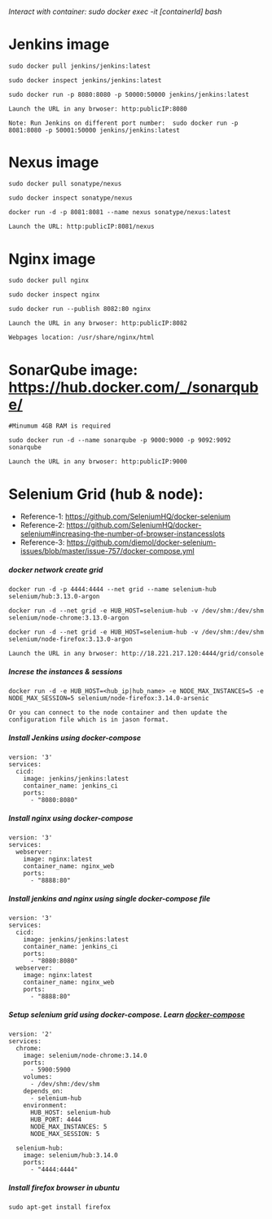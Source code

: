 ###### Interact with container: sudo docker exec -it [containerId] bash

# Jenkins image

    sudo docker pull jenkins/jenkins:latest

    sudo docker inspect jenkins/jenkins:latest

    sudo docker run -p 8080:8080 -p 50000:50000 jenkins/jenkins:latest
    
    Launch the URL in any brwoser: http:publicIP:8080

    Note: Run Jenkins on different port number:  sudo docker run -p 8081:8080 -p 50001:50000 jenkins/jenkins:latest

# Nexus image

    sudo docker pull sonatype/nexus

    sudo docker inspect sonatype/nexus
  
    docker run -d -p 8081:8081 --name nexus sonatype/nexus:latest

    Launch the URL: http:publicIP:8081/nexus
    
# Nginx image

    sudo docker pull nginx
    
    sudo docker inspect nginx
    
    sudo docker run --publish 8082:80 nginx
    
    Launch the URL in any brwoser: http:publicIP:8082
    
    Webpages location: /usr/share/nginx/html
    
# SonarQube image: https://hub.docker.com/_/sonarqube/

    #Minumum 4GB RAM is required

    sudo docker run -d --name sonarqube -p 9000:9000 -p 9092:9092 sonarqube
    
    Launch the URL in any brwoser: http:publicIP:9000

# Selenium Grid (hub & node): 

* Reference-1: https://github.com/SeleniumHQ/docker-selenium
* Reference-2: https://github.com/SeleniumHQ/docker-selenium#increasing-the-number-of-browser-instancesslots
* Reference-3: https://github.com/diemol/docker-selenium-issues/blob/master/issue-757/docker-compose.yml


##### docker network create grid
    
    docker run -d -p 4444:4444 --net grid --name selenium-hub selenium/hub:3.13.0-argon
    
    docker run -d --net grid -e HUB_HOST=selenium-hub -v /dev/shm:/dev/shm selenium/node-chrome:3.13.0-argon
    
    docker run -d --net grid -e HUB_HOST=selenium-hub -v /dev/shm:/dev/shm selenium/node-firefox:3.13.0-argon

    Launch the URL in any brwoser: http://18.221.217.120:4444/grid/console

##### Increse the instances & sessions

    docker run -d -e HUB_HOST=<hub_ip|hub_name> -e NODE_MAX_INSTANCES=5 -e NODE_MAX_SESSION=5 selenium/node-firefox:3.14.0-arsenic

    Or you can connect to the node container and then update the configuration file which is in jason format.
  
##### Install Jenkins using docker-compose

    version: '3'
    services:
      cicd:
        image: jenkins/jenkins:latest
        container_name: jenkins_ci
        ports:
          - "8080:8080"


##### Install nginx using docker-compose

    version: '3'
    services:
      webserver:
        image: nginx:latest
        container_name: nginx_web
        ports:
          - "8888:80"
    
##### Install jenkins and nginx using single docker-compose file


    version: '3'
    services:
      cicd:
        image: jenkins/jenkins:latest
        container_name: jenkins_ci
        ports:
          - "8080:8080"
      webserver:
        image: nginx:latest
        container_name: nginx_web
        ports:
          - "8888:80"

##### Setup selenium grid using docker-compose. Learn [docker-compose](https://github.com/DevOpsBasicSetup/Phase-2/tree/master/Docker/DockerCompose)

    version: '2'
    services:
      chrome:
        image: selenium/node-chrome:3.14.0
        ports:
          - 5900:5900
        volumes:
          - /dev/shm:/dev/shm
        depends_on:
          - selenium-hub
        environment:
          HUB_HOST: selenium-hub
          HUB_PORT: 4444
          NODE_MAX_INSTANCES: 5
          NODE_MAX_SESSION: 5

      selenium-hub:
        image: selenium/hub:3.14.0
        ports:
          - "4444:4444"


##### Install firefox browser in ubuntu
   
    sudo apt-get install firefox
